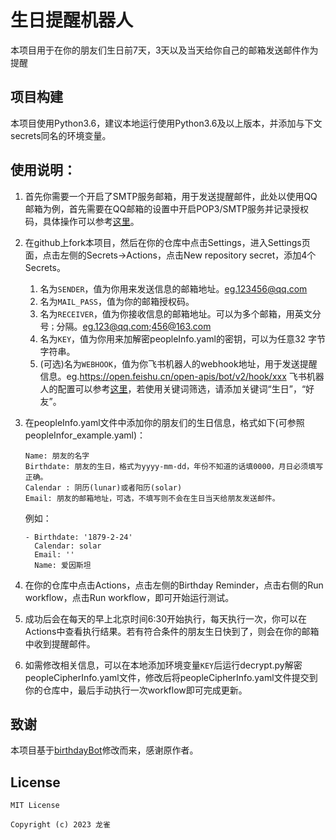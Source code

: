 # 生日提醒机器人
本项目用于在你的朋友们生日前7天，3天以及当天给你自己的邮箱发送邮件作为提醒

## 项目构建
本项目使用Python3.6，建议本地运行使用Python3.6及以上版本，并添加与下文secrets同名的环境变量。

## 使用说明：
1. 首先你需要一个开启了SMTP服务邮箱，用于发送提醒邮件，此处以使用QQ邮箱为例，首先需要在QQ邮箱的设置中开启POP3/SMTP服务并记录授权码，具体操作可以参考[这里](https://service.mail.qq.com/cgi-bin/help?subtype=1&&id=28&&no=1001256)。
2. 在github上fork本项目，然后在你的仓库中点击Settings，进入Settings页面，点击左侧的Secrets->Actions，点击New repository secret，添加4个Secrets。 
   1. 名为`SENDER`，值为你用来发送信息的邮箱地址。eg.123456@qq.com
   2. 名为`MAIL_PASS`，值为你的邮箱授权码。
   3. 名为`RECEIVER`，值为你接收信息的邮箱地址。可以为多个邮箱，用英文分号`；`分隔。eg.123@qq.com;456@163.com
   4. 名为`KEY`，值为你用来加解密peopleInfo.yaml的密钥，可以为任意32 字节字符串。
   5. (可选)名为`WEBHOOK`，值为你飞书机器人的webhook地址，用于发送提醒信息。eg.https://open.feishu.cn/open-apis/bot/v2/hook/xxx
   飞书机器人的配置可以参考[这里](https://open.feishu.cn/document/ukTMukTMukTM/ucTM5YjL3ETO24yNxkjN)，若使用关键词筛选，请添加关键词“生日”，“好友”。
3. 在peopleInfo.yaml文件中添加你的朋友们的生日信息，格式如下(可参照peopleInfor_example.yaml)：
   ```
   Name: 朋友的名字
   Birthdate: 朋友的生日，格式为yyyy-mm-dd，年份不知道的话填0000，月日必须填写正确。
   Calendar : 阴历(lunar)或者阳历(solar)
   Email: 朋友的邮箱地址，可选，不填写则不会在生日当天给朋友发送邮件。
   ```
   
   例如：
   ```
   - Birthdate: '1879-2-24'
     Calendar: solar
     Email: ''
     Name: 爱因斯坦
   ```
4. 在你的仓库中点击Actions，点击左侧的Birthday Reminder，点击右侧的Run workflow，点击Run workflow，即可开始运行测试。
5. 成功后会在每天的早上北京时间6:30开始执行，每天执行一次，你可以在Actions中查看执行结果。若有符合条件的朋友生日快到了，则会在你的邮箱中收到提醒邮件。
6. 如需修改相关信息，可以在本地添加环境变量`KEY`后运行decrypt.py解密peopleCipherInfo.yaml文件，修改后将peopleCipherInfo.yaml文件提交到你的仓库中，最后手动执行一次workflow即可完成更新。

## 致谢
本项目基于[birthdayBot](https://github.com/2892211452/birthdayBot)修改而来，感谢原作者。

## License
```
MIT License

Copyright (c) 2023 龙雀
```